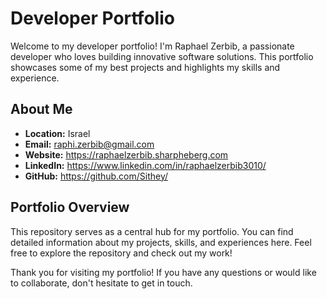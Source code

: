 # Developer Portfolio

Welcome to my developer portfolio! I'm Raphael Zerbib, a passionate developer who loves building innovative software solutions. This portfolio showcases some of my best projects and highlights my skills and experience.

## About Me

- **Location:** Israel
- **Email:** raphi.zerbib@gmail.com
- **Website:** https://raphaelzerbib.sharpheberg.com
- **LinkedIn:** https://www.linkedin.com/in/raphaelzerbib3010/
- **GitHub:** https://github.com/Sithey/

## Portfolio Overview

This repository serves as a central hub for my portfolio. You can find detailed information about my projects, skills, and experiences here. Feel free to explore the repository and check out my work!

Thank you for visiting my portfolio! If you have any questions or would like to collaborate, don't hesitate to get in touch.
